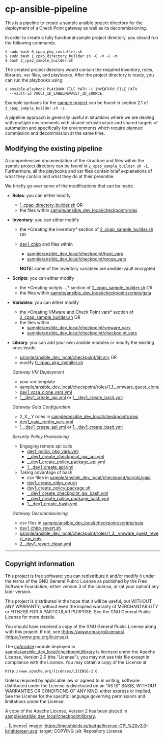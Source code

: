 # cp-ansible-pipeline
This is a pipeline to create a sample ansible project directory for the
deployment of a Check Point gateway as well as its decommissioning.

In order to create a fully functional sample project directory, 
you should run the following commands.
```
$ sudo bash 0_cpap_pkg_installer.sh
$ sudo bash 1_cpap_directory_builder.sh -G -V -C -m
$ bash 2_cpap_sample_builder.sh
```
The created project directory would contain the required inventory, 
roles, libraries, var files, and playbooks. After the project directory 
is ready, you can run the playbooks using
```
$ ansible-playbook PLAYBOOK_FILE_PATH -i INVENTORY_FILE_PATH
  --vault-id VAULT_ID_LABEL@$VAULT_ID_SOURCE
```
Example syntaxes for the [sample project](sample/ansible_dev_local/checkpoint)
can be found in section 2.1 of `2_cpap_sample_builder.sh -i`.

A pipeline approach is generally useful in situations where we are
dealing with multiple environments with shared infrastructure and
shared targets of automation and specifically for environments which
require planned commission and decommission at the same time.


## Modifying the existing pipeline
A comprehensive documentation of the structure and files within the
sample project directory can be found in `2_cpap_sample_builder.sh
-i`. Furthermore, all the playbooks and var files contain brief
explanations of what they contain and what they do at their
preamble.

We briefly go over some of the modifications that can be made.
- **Roles**: you can either modify  
  - [1_cpap_directory_builder.sh](1_cpap_directory_builder.sh) OR
  - the files within [sample/ansible_dev_local/checkpoint/roles](sample/ansible_dev_local/checkpoint/roles)

- **Inventory**: you can either modify
  - the \*Creating the inventory\* section of [2_cpap_sample_builder.sh](2_cpap_sample_builder.sh) OR
  - [dev1_chkp](sample/ansible_dev_local/checkpoint/dev1_chkp) and files within
    - [sample/ansible_dev_local/checkpoint/host_vars](sample/ansible_dev_local/checkpoint/host_vars)
    - [sample/ansible_dev_local/checkpoint/group_vars](sample/ansible_dev_local/checkpoint/group_vars)

    **NOTE:** some of the inventory variables are ansible-vault encrypted.

- **Scripts**: you can either modify
  - the \*Creating scripts ...\* section of [2_cpap_sample_builder.sh](2_cpap_sample_builder.sh) OR
  - the files within [sample/ansible_dev_local/checkpoint/scripts/gaia](sample/ansible_dev_local/checkpoint/scripts/gaia)

- **Variables**: you can either modify
  - the \*Creating VMware and Check Point vars\* section of [2_cpap_sample_builder.sh](2_cpap_sample_builder.sh) OR
  - the files within 
    - [sample/ansible_dev_local/checkpoint/vmware_vars](sample/ansible_dev_local/checkpoint/vmware_vars)
    - [sample/ansible_dev_local/checkpoint/checkpoint_vars](sample/ansible_dev_local/checkpoint/checkpoint_vars)

- **Library**: you can add your own ansible modules or modify the existing ones inside 
  - [sample/ansible_dev_local/checkpoint/library](sample/ansible_dev_local/checkpoint/library) OR
  - modify [0_cpap_pkg_installer.sh](0_cpap_pkg_installer.sh)
  
  *Gateway VM Deployment*
  - your vm template
  - [sample/ansible_dev_local/checkpoint/roles/1_1__vmware_guest_clone](sample/ansible_dev_local/checkpoint/roles/1_1__vmware_guest_clone)
  - [dev1_vcsa_clone_vars.yml](sample/ansible_dev_local/checkpoint/vmware_vars/dev1_vcsa_clone_vars.yml)
  - [1__dev1_create_api.yml](sample/ansible_dev_local/checkpoint/1__dev1_create_api.yml) or 
    [1__dev1_create_bash.yml](sample/ansible_dev_local/checkpoint/1__dev1_create_bash.yml)
  
  *Gateway Gaia Configuration*
  - 2_X__Y roles in [sample/ansible_dev_local/checkpoint/roles](sample/ansible_dev_local/checkpoint/roles)
  - [dev1_gaia_config_vars.yml](sample/ansible_dev_local/checkpoint/checkpoint_vars/dev1_gaia_config_vars.yml)
  - [1__dev1_create_api.yml](sample/ansible_dev_local/checkpoint/1__dev1_create_api.yml) or 
    [1__dev1_create_bash.yml](sample/ansible_dev_local/checkpoint/1__dev1_create_bash.yml)

  *Security Policy Provisioning*
  - Engaging remote api calls
    - [dev1_policy_pkg_vars.yml](sample/ansible_dev_local/checkpoint/checkpoint_vars/dev1_policy_pkg_vars.yml)
    - [__dev1_create_checkpoint_gw_api.yml](sample/ansible_dev_local/checkpoint/sub_chkp/__dev1_create_checkpoint_gw_api.yml)
    - [__dev1_create_policy_package_api.yml](sample/ansible_dev_local/checkpoint/sub_chkp/__dev1_create_policy_package_api.yml)
    - [1__dev1_create_api.yml](sample/ansible_dev_local/checkpoint/1__dev1_create_api.yml)
  - Taking advantage of bash
    - csv files in [sample/ansible_dev_local/checkpoint/scripts/gaia](sample/ansible_dev_local/checkpoint/scripts/gaia)
    - [dev1_create_chkp_gw.sh](sample/ansible_dev_local/checkpoint/scripts/gaia/dev1_create_chkp_gw.sh)
    - [dev1_create_policy_package.sh](sample/ansible_dev_local/checkpoint/scripts/gaia/dev1_create_policy_package.sh)
    - [__dev1_create_checkpoint_gw_bash.yml](sample/ansible_dev_local/checkpoint/sub_chkp/__dev1_create_checkpoint_gw_bash.yml)
    - [__dev1_create_policy_package_bash.yml](sample/ansible_dev_local/checkpoint/sub_chkp/__dev1_create_policy_package_bash.yml)
    - [1__dev1_create_bash.yml](sample/ansible_dev_local/checkpoint/1__dev1_create_bash.yml)

  *Gateway Decommissioning*
  - csv files in [sample/ansible_dev_local/checkpoint/scripts/gaia](sample/ansible_dev_local/checkpoint/scripts/gaia)
  - [dev1_chkp_revert.sh](sample/ansible_dev_local/checkpoint/scripts/gaia/dev1_chkp_revert.sh)
  - [sample/ansible_dev_local/checkpoint/roles/1_3__vmware_guest_revert_gw_only](sample/ansible_dev_local/checkpoint/roles/1_3__vmware_guest_revert_gw_only)
  - [2__dev1_revert_clean.yml](sample/ansible_dev_local/checkpoint/2__dev1_revert_clean.yml)

---
## Copyright information
This project is free software: you can redistribute it and/or modify it
under the terms of the GNU General Public License as published by the Free
Software Foundation, either version 3 of the License, or (at your option)
any later version.

This project is distributed in the hope that it will be useful, but WITHOUT
ANY WARRANTY; without even the implied warranty of MERCHANTABILITY or
FITNESS FOR A PARTICULAR PURPOSE. See the GNU General Public License for
more details.

You should have received a copy of the GNU General Public License along
with this project.  If not, see [https://www.gnu.org/licenses](https://www.gnu.org/licenses).

The [cpAnsible](https://github.com/CheckPointSW/cpAnsible) module deployed in 
[sample/ansible_dev_local/checkpoint/library](sample/ansible_dev_local/checkpoint/library)
is licensed under the Apache License, Version 2.0 (the "License");
you may not use this file except in compliance with the License.
You may obtain a copy of the License at

    http://www.apache.org/licenses/LICENSE-2.0

Unless required by applicable law or agreed to in writing, software
distributed under the License is distributed on an "AS IS" BASIS,
WITHOUT WARRANTIES OR CONDITIONS OF ANY KIND, either express or implied.
See the License for the specific language governing permissions and
limitations under the License.

A copy of the Apache License, Version 2 has been placed in [sample/ansible_dev_local/checkpoint/library](sample/ansible_dev_local/checkpoint/library).

.. |License| image:: https://img.shields.io/badge/license-GPL%20v3.0-brightgreen.svg
   :target: COPYING
   :alt: Repository License

